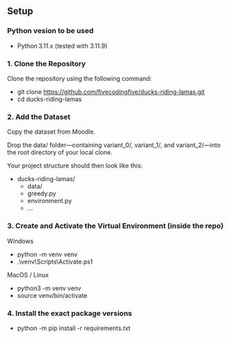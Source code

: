 ## Setup

### Python vesion to be used
* Python 3.11.x  (tested with 3.11.9)


### 1. Clone the Repository

Clone the repository using the following command:
- git clone https://github.com/fivecodingfive/ducks-riding-lamas.git
- cd ducks-riding-lamas


### 2. Add the Dataset

Copy the dataset from Moodle.

Drop the data/ folder—containing variant_0/, variant_1/, and variant_2/—into the root directory of your local clone.

Your project structure should then look like this:
- ducks-riding-lamas/
	- data/
	- greedy.py
	- environment.py
	- ...


### 3. Create and Activate the Virtual Environment (inside the repo)

Windows
- python -m venv venv
- .\venv\Scripts\Activate.ps1

MacOS / Linux
- python3 -m venv venv
- source venv/bin/activate


### 4. Install the exact package versions
- python -m pip install -r requirements.txt